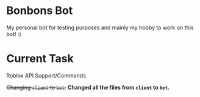 # Bonbons Bot

My personal bot for testing purposes and mainly my hobby to work on this bot! :)

# Current Task

Roblox API Support/Commands.

~~Changing `client` to `bot`.~~ **Changed all the files from `client` to `bot`.** 
